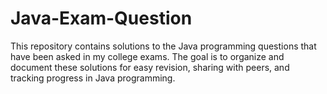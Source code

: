 # Java-Exam-Question

This repository contains solutions to the Java programming questions that have been asked in my college exams. The goal is to organize and document these solutions for easy revision, sharing with peers, and tracking progress in Java programming.